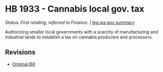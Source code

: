 # HB 1933 - Cannabis local gov. tax
*Status: First reading, referred to Finance.* | [leg.wa.gov summary](https://app.leg.wa.gov/billsummary?BillNumber=1933&Year=2021)

Authorizing smaller local governments with a scarcity of manufacturing and industrial lands to establish a tax on cannabis producers and processors.

## Revisions
* [Original Bill](1/)